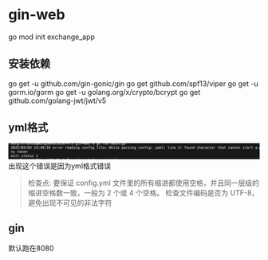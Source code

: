 # gin-web

go mod init exchange_app

## 安装依赖
go get -u github.com/gin-gonic/gin
go get github.com/spf13/viper
go get -u gorm.io/gorm
go get -u golang.org/x/crypto/bcrypt
go get github.com/golang-jwt/jwt/v5

## yml格式
![alt text](noteimgs/image.png)
出现这个错误是因为yml格式错误
> 检查点:
要保证 config.yml 文件里的所有缩进都使用空格，并且同一层级的缩进空格数一致，一般为 2 个或 4 个空格。
检查文件编码是否为 UTF-8，避免出现不可见的非法字符

## gin
默认跑在8080